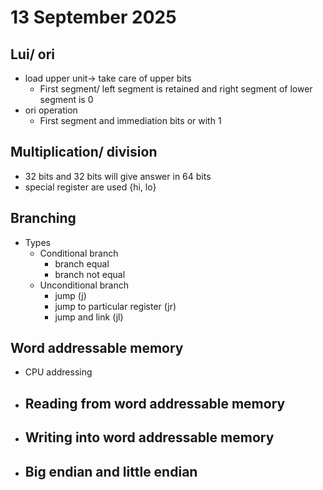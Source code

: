 # 13 September 2025

## Lui/ ori

- load upper unit-> take care of upper bits
  - First segment/ left segment is retained and right segment of lower segment is 0
- ori operation
  - First segment and immediation bits or with 1

## Multiplication/ division

- 32 bits and 32 bits will give answer in 64 bits
- special register are used {hi, lo}

## Branching

- Types
  - Conditional branch
    - branch equal
    - branch not equal
  - Unconditional branch
    - jump (j)
    - jump to particular register (jr)
    - jump and link (jl)

## Word addressable memory

- CPU addressing

- Reading from word addressable memory
  -

- Writing into word addressable memory
  -

- Big endian and little endian
  -
